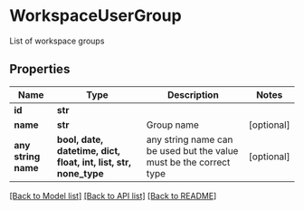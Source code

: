 # WorkspaceUserGroup

List of workspace groups

## Properties
Name | Type | Description | Notes
------------ | ------------- | ------------- | -------------
**id** | **str** |  | 
**name** | **str** | Group name | [optional] 
**any string name** | **bool, date, datetime, dict, float, int, list, str, none_type** | any string name can be used but the value must be the correct type | [optional]

[[Back to Model list]](../README.md#documentation-for-models) [[Back to API list]](../README.md#documentation-for-api-endpoints) [[Back to README]](../README.md)


